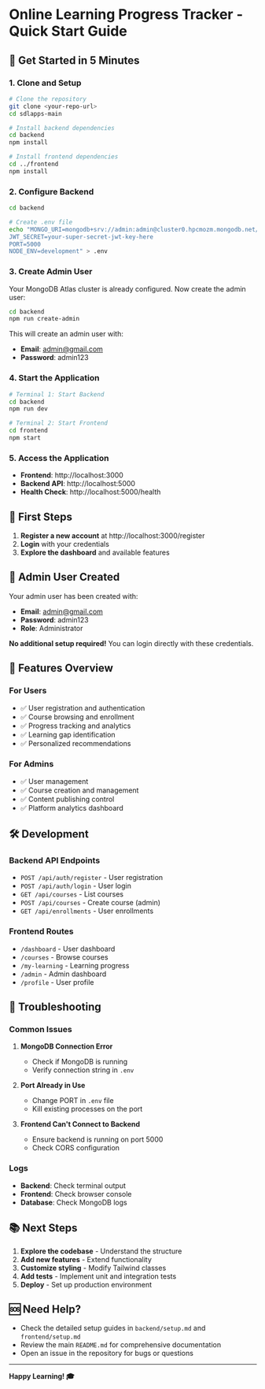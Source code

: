 # Online Learning Progress Tracker - Quick Start Guide

## 🚀 Get Started in 5 Minutes

### 1. Clone and Setup

```bash
# Clone the repository
git clone <your-repo-url>
cd sdlapps-main

# Install backend dependencies
cd backend
npm install

# Install frontend dependencies
cd ../frontend
npm install
```

### 2. Configure Backend

```bash
cd backend

# Create .env file
echo "MONGO_URI=mongodb+srv://admin:admin@cluster0.hpcmozm.mongodb.net/learning-tracker
JWT_SECRET=your-super-secret-jwt-key-here
PORT=5000
NODE_ENV=development" > .env
```

### 3. Create Admin User

Your MongoDB Atlas cluster is already configured. Now create the admin user:

```bash
cd backend
npm run create-admin
```

This will create an admin user with:
- **Email**: admin@gmail.com
- **Password**: admin123

### 4. Start the Application

```bash
# Terminal 1: Start Backend
cd backend
npm run dev

# Terminal 2: Start Frontend
cd frontend
npm start
```

### 5. Access the Application

- **Frontend**: http://localhost:3000
- **Backend API**: http://localhost:5000
- **Health Check**: http://localhost:5000/health

## 🎯 First Steps

1. **Register a new account** at http://localhost:3000/register
2. **Login** with your credentials
3. **Explore the dashboard** and available features

## 👑 Admin User Created

Your admin user has been created with:
- **Email**: admin@gmail.com
- **Password**: admin123
- **Role**: Administrator

**No additional setup required!** You can login directly with these credentials.

## 📱 Features Overview

### For Users
- ✅ User registration and authentication
- ✅ Course browsing and enrollment
- ✅ Progress tracking and analytics
- ✅ Learning gap identification
- ✅ Personalized recommendations

### For Admins
- ✅ User management
- ✅ Course creation and management
- ✅ Content publishing control
- ✅ Platform analytics dashboard

## 🛠️ Development

### Backend API Endpoints
- `POST /api/auth/register` - User registration
- `POST /api/auth/login` - User login
- `GET /api/courses` - List courses
- `POST /api/courses` - Create course (admin)
- `GET /api/enrollments` - User enrollments

### Frontend Routes
- `/dashboard` - User dashboard
- `/courses` - Browse courses
- `/my-learning` - Learning progress
- `/admin` - Admin dashboard
- `/profile` - User profile

## 🔧 Troubleshooting

### Common Issues

1. **MongoDB Connection Error**
   - Check if MongoDB is running
   - Verify connection string in `.env`

2. **Port Already in Use**
   - Change PORT in `.env` file
   - Kill existing processes on the port

3. **Frontend Can't Connect to Backend**
   - Ensure backend is running on port 5000
   - Check CORS configuration

### Logs

- **Backend**: Check terminal output
- **Frontend**: Check browser console
- **Database**: Check MongoDB logs

## 📚 Next Steps

1. **Explore the codebase** - Understand the structure
2. **Add new features** - Extend functionality
3. **Customize styling** - Modify Tailwind classes
4. **Add tests** - Implement unit and integration tests
5. **Deploy** - Set up production environment

## 🆘 Need Help?

- Check the detailed setup guides in `backend/setup.md` and `frontend/setup.md`
- Review the main `README.md` for comprehensive documentation
- Open an issue in the repository for bugs or questions

---

**Happy Learning! 🎓**
